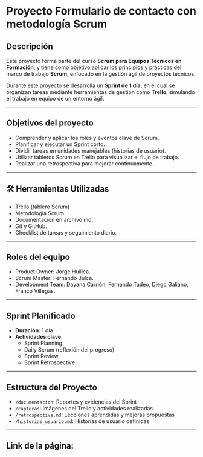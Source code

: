 # Proyecto Formulario de contacto con metodología Scrum

##  Descripción

Este proyecto forma parte del curso **Scrum para Equipos Técnicos en Formación**, y tiene como objetivo aplicar los principios y prácticas del marco de trabajo **Scrum**, enfocado en la gestión ágil de proyectos técnicos.

Durante este proyecto se desarrolla un **Sprint de 1 día**, en el cual se organizan tareas mediante herramientas de gestión como **Trello**, simulando el trabajo en equipo de un entorno ágil.

-----------------------------------------------------

##  Objetivos del proyecto

- Comprender y aplicar los roles y eventos clave de Scrum.
- Planificar y ejecutar un Sprint corto.
- Dividir tareas en unidades manejables (historias de usuario).
- Utilizar tableros Scrum en Trello para visualizar el flujo de trabajo.
- Realizar una retrospectiva para mejorar continuamente.

-----------------------------------------------

## 🛠 Herramientas Utilizadas

-  Trello (tablero Scrum)
-  Metodología Scrum
-  Documentación en archivo md.
-  Git y GitHub.
-  Checklist de tareas y seguimiento diario.

---------------------------------------------------

##  Roles del equipo

- Product Owner: Jorge Huillca.
- Scrum Master: Fernando Julca.
- Development Team: Dayana Carrión, Fernando Tadeo, Diego Galiano, Franco Villegas. 

---------------------------------------------------

##  Sprint Planificado

- **Duración**: 1 día
- **Actividades clave**:
  - Sprint Planning
  - Daily Scrum (reflexión del progreso)
  - Sprint Review
  - Sprint Retrospective

--------------------------------------------------

##  Estructura del Proyecto

- `/documentacion`: Reportes y evidencias del Sprint
- `/capturas`: Imágenes del Trello y actividades realizadas
- `/retrospectiva.md`: Lecciones aprendidas y mejoras propuestas
- `/historias_usuario.md`: Historias de usuario definidas

-------------------------------------------------------
## Link de la página:

